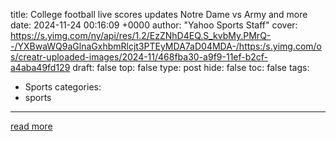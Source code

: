 title: College football live scores updates Notre Dame vs Army and more
date: 2024-11-24 00:16:09 +0000
author: "Yahoo Sports Staff"
cover: https://s.yimg.com/ny/api/res/1.2/EzZNhD4EQ.S_kvbMy.PMrQ--/YXBwaWQ9aGlnaGxhbmRlcjt3PTEyMDA7aD04MDA-/https:/s.yimg.com/os/creatr-uploaded-images/2024-11/468fba30-a9f9-11ef-b2cf-a4aba49fd129
draft: false
top: false
type: post
hide: false
toc: false
tags:
  - Sports
categories:
  - sports
---



[read more](https://sports.yahoo.com/live/college-football-live-scores-updates-notre-dame-vs-army-and-more-154550347.html)
